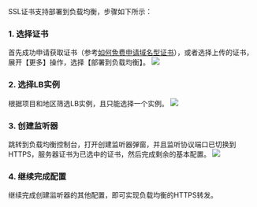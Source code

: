 SSL证书支持部署到负载均衡，步骤如下所示：

### 1. 选择证书
首先成功申请获取证书（参考[如何免费申请域名型证书](http://tce.fsphere.cn/document/product/400/6814)），或者选择上传的证书，展开【更多】操作，选择【部署到负载均衡】。
![](http://imgcache.tce.fsphere.cn/image/main.qcloudimg.com/raw/17ac6d94e33bd739bb43e9b4c1cdc9d8.png)

### 2. 选择LB实例
根据项目和地区筛选LB实例，且只能选择一个实例。
![](http://imgcache.tce.fsphere.cn/image/mc.qcloudimg.com/static/img/81157ad8528ad639623b32177e534624/123lb.jpg)

### 3. 创建监听器
跳转到负载均衡控制台，打开创建监听器弹窗，并且监听协议端口已切换到HTTPS，服务器证书为已选中的证书，然后完成剩余的基本配置。
![](http://imgcache.tce.fsphere.cn/image/main.qcloudimg.com/raw/7cd06b65262cf434bba8396e3ec35de6.png)

### 4. 继续完成配置
继续完成创建监听器的其他配置，即可实现负载均衡的HTTPS转发。
